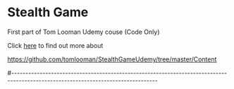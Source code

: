 # Stealth Game

First part of Tom Looman Udemy couse (Code Only)

Click [here](https://www.udemy.com/unrealengine-cpp/) to find out more about


https://github.com/tomlooman/StealthGameUdemy/tree/master/Content

#---------------------------------------------------------------------------------------------------------------------------------
